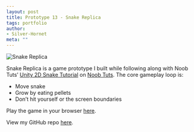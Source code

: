 ```yaml
---
layout: post
title: Prototype 13 - Snake Replica
tags: portfolio
author:
- Silver-Hornet
meta: ""
---
```


![Snake Replica]({{site.url}}/snake-replica.gif)

Snake Replica is a game prototype I built while following along with Noob Tuts’ [Unity 2D Snake Tutorial](https://noobtuts.com/unity/2d-snake-game) on [Noob Tuts](https://www.noobtuts.com/). The core gameplay loop is:

- Move snake
- Grow by eating pellets
- Don’t hit yourself or the screen boundaries

Play the game in your browser [here](https://play.unity.com/mg/other/snake-replica-from-noob-tuts-unity-2d-snake-tutorial).

View my GitHub repo [here](https://github.com/silver-hornet/noobtuts-snake-replica).